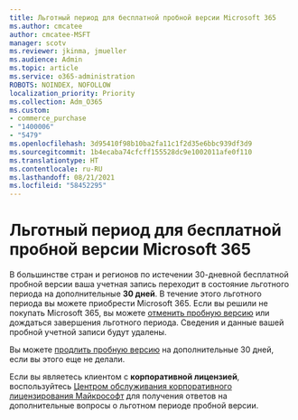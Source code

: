 ```yaml
---
title: Льготный период для бесплатной пробной версии Microsoft 365
ms.author: cmcatee
author: cmcatee-MSFT
manager: scotv
ms.reviewer: jkinma, jmueller
ms.audience: Admin
ms.topic: article
ms.service: o365-administration
ROBOTS: NOINDEX, NOFOLLOW
localization_priority: Priority
ms.collection: Adm_O365
ms.custom:
- commerce_purchase
- "1400006"
- "5479"
ms.openlocfilehash: 3d95410f98b10ba2fa11c1f2d35e6bbc939df3d9
ms.sourcegitcommit: 1b4ecaba74cfcff155528dc9e1002011afe0f110
ms.translationtype: HT
ms.contentlocale: ru-RU
ms.lasthandoff: 08/21/2021
ms.locfileid: "58452295"
---
```

# <a name="grace-period-for-microsoft-365-free-trial"></a>Льготный период для бесплатной пробной версии Microsoft 365

В большинстве стран и регионов по истечении 30-дневной бесплатной пробной версии ваша учетная запись переходит в состояние льготного периода на дополнительные **30 дней**. В течение этого льготного периода вы можете приобрести Microsoft 365. Если вы решили не покупать Microsoft 365, вы можете [отменить пробную версию](https://docs.microsoft.com/microsoft-365/commerce/subscriptions/cancel-your-subscription?view=o365-worldwide) или дождаться завершения льготного периода. Сведения и данные вашей пробной учетной записи будут удалены.

Вы можете [продлить пробную версию](https://docs.microsoft.com/microsoft-365/commerce/extend-your-trial) на дополнительные 30 дней, если вы этого еще не делали.

Если вы являетесь клиентом с **корпоративной лицензией**, воспользуйтесь [Центром обслуживания корпоративного лицензирования Майкрософт](https://support.microsoft.com/help/4471406/how-to-contact-the-microsoft-volume-licensing-service-center) для получения ответов на дополнительные вопросы о льготном периоде пробной версии.

